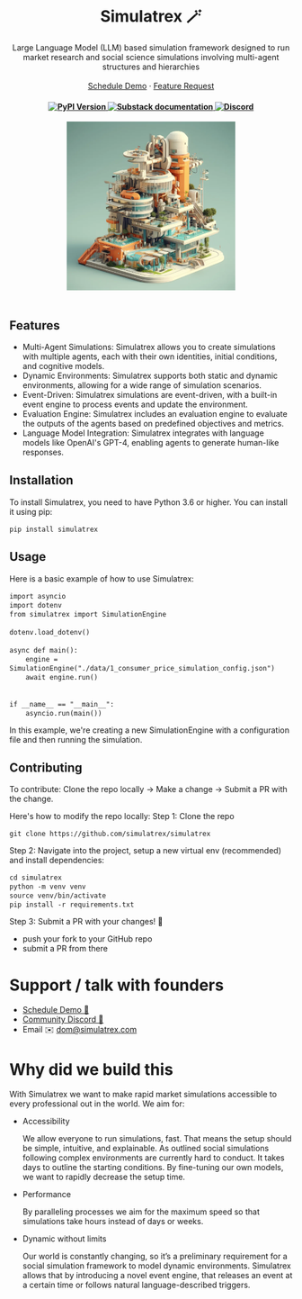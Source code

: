 <h1 align="center">
        Simulatrex 🪄 
    </h1>
    <p align="center">
        <p align="center">Large Language Model (LLM) based simulation framework designed to run market research and social science simulations involving multi-agent structures and hierarchies
        <br>
        <br>
        <a href="https://cal.com/d42me/30min">Schedule Demo</a>
        ·
        <a href="https://github.com/simulatrex/simulatrex/issues/new?assignees=&labels=enhancement&projects=&title=%5BFeature%5D%3A+">Feature Request</a>
    </p>
<h4 align="center">
    <a href="https://pypi.org/project/simulatrex" target="_blank">
        <img src="https://img.shields.io/pypi/v/simulatrex.svg" alt="PyPI Version">
    </a>
    <a href="https://dominikscherm.substack.com/p/introducing-simulatrex">
        <img src="https://img.shields.io/badge/Documentation-Substack-orange" alt="Substack documentation">
    </a>
    <a href="https://discord.gg/THG27uRm">
        <img src="https://img.shields.io/static/v1?label=Chat%20on&message=Discord&color=blue&logo=Discord&style=flat-square" alt="Discord">
    </a>
</h4>

<div align="center">
<img src="cover.png" alt="Simulatrex" width="300"/>
</div>
<br/>

## Features

- Multi-Agent Simulations: Simulatrex allows you to create simulations with multiple agents, each with their own identities, initial conditions, and cognitive models.
- Dynamic Environments: Simulatrex supports both static and dynamic environments, allowing for a wide range of simulation scenarios.
- Event-Driven: Simulatrex simulations are event-driven, with a built-in event engine to process events and update the environment.
- Evaluation Engine: Simulatrex includes an evaluation engine to evaluate the outputs of the agents based on predefined objectives and metrics.
- Language Model Integration: Simulatrex integrates with language models like OpenAI's GPT-4, enabling agents to generate human-like responses.

## Installation

To install Simulatrex, you need to have Python 3.6 or higher. You can install it using pip:

```
pip install simulatrex
```

## Usage

Here is a basic example of how to use Simulatrex:

```
import asyncio
import dotenv
from simulatrex import SimulationEngine

dotenv.load_dotenv()

async def main():
    engine = SimulationEngine("./data/1_consumer_price_simulation_config.json")
    await engine.run()


if __name__ == "__main__":
    asyncio.run(main())
```

In this example, we're creating a new SimulationEngine with a configuration file and then running the simulation.

## Contributing
To contribute: Clone the repo locally -> Make a change -> Submit a PR with the change. 

Here's how to modify the repo locally: 
Step 1: Clone the repo 
```
git clone https://github.com/simulatrex/simulatrex
```

Step 2: Navigate into the project, setup a new virtual env (recommended) and install dependencies: 
```
cd simulatrex
python -m venv venv
source venv/bin/activate
pip install -r requirements.txt
```

Step 3: Submit a PR with your changes! 🚀
- push your fork to your GitHub repo
- submit a PR from there 

# Support / talk with founders
- [Schedule Demo 👋](https://cal.com/d42me/30min)
- [Community Discord 💭](https://discord.gg/THG27uRm)
- Email ✉️ dom@simulatrex.com

# Why did we build this 
With Simulatrex we want to make rapid market simulations accessible to every professional out in the world. We aim for:

- Accessibility

    We allow everyone to run simulations, fast. That means the setup should be simple, intuitive, and explainable. As outlined social simulations following complex environments are currently hard to conduct. It takes days to outline the starting conditions. By fine-tuning our own models, we want to rapidly decrease the setup time.

- Performance

    By paralleling processes we aim for the maximum speed so that simulations take hours instead of days or weeks.


- Dynamic without limits

    Our world is constantly changing, so it’s a preliminary requirement for a social simulation framework to model dynamic environments. Simulatrex allows that by introducing a novel event engine, that releases an event at a certain time or follows natural language-described triggers.
